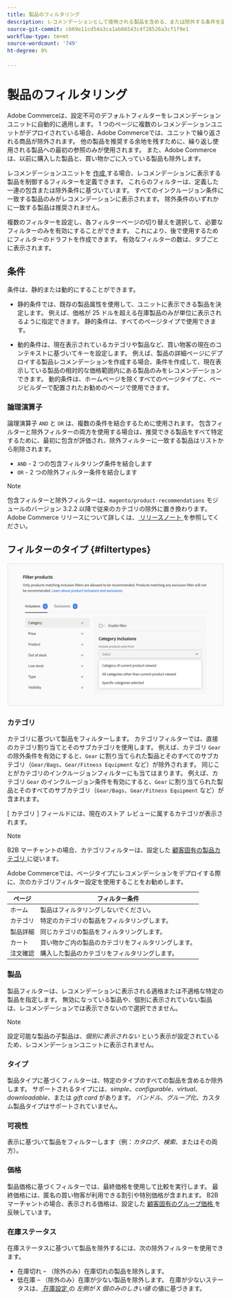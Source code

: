 ```yaml
---
title: 製品のフィルタリング
description: レコメンデーションとして使用される製品を含める、または除外する条件を定義します。
source-git-commit: cb69e11cd54a3ca1ab66543c4f28526a3cf1f9e1
workflow-type: tm+mt
source-wordcount: '749'
ht-degree: 0%

---
```


# 製品のフィルタリング

Adobe Commerceは、設定不可のデフォルトフィルターをレコメンデーションユニットに自動的に適用します。 1 つのページに複数のレコメンデーションユニットがデプロイされている場合、Adobe Commerceでは、ユニットで繰り返される商品が除外されます。 他の製品を推奨する余地を残すために、繰り返し使用される製品への最初の参照のみが使用されます。 また、Adobe Commerceは、以前に購入した製品と、買い物かごに入っている製品も除外します。

レコメンデーションユニットを [ 作成 ](create.md) する場合、レコメンデーションに表示する製品を制御するフィルターを定義できます。 これらのフィルターは、定義した一連の包含または除外条件に基づいています。 すべてのインクルージョン条件に一致する製品のみがレコメンデーションに表示されます。 除外条件のいずれかに一致する製品は推奨されません。

複数のフィルターを設定し、各フィルターページの切り替えを選択して、必要なフィルターのみを有効にすることができます。 これにより、後で使用するためにフィルターのドラフトを作成できます。 有効なフィルターの数は、タブごとに表示されます。

## 条件

条件は、静的または動的にすることができます。

- 静的条件では、既存の製品属性を使用して、ユニットに表示できる製品を決定します。 例えば、価格が 25 ドルを超える在庫製品のみが単位に表示されるように指定できます。 静的条件は、すべてのページタイプで使用できます。

- 動的条件は、現在表示されているカテゴリや製品など、買い物客の現在のコンテキストに基づいてキーを設定します。 例えば、製品の詳細ページにデプロイする製品レコメンデーションを作成する場合、条件を作成して、現在表示している製品の相対的な価格範囲内にある製品のみをレコメンデーションできます。 動的条件は、ホームページを除くすべてのページタイプと、ページビルダーで配置されたお勧めのページで使用できます。

### 論理演算子

論理演算子 `AND` と `OR` は、複数の条件を結合するために使用されます。 包含フィルターと除外フィルターの両方を使用する場合は、推奨できる製品をすべて特定するために、最初に包含が評価され、除外フィルターに一致する製品はリストから削除されます。

- `AND` - 2 つの包含フィルタリング条件を結合します
- `OR` - 2 つの除外フィルター条件を結合します

>[!NOTE]
>
> 包含フィルターと除外フィルターは、`magento/product-recommendations` モジュールのバージョン 3.2.2 以降で従来のカテゴリの除外に置き換わります。 Adobe Commerce リリースについて詳しくは、[ リリースノート ](release-notes.md) を参照してください。

## フィルターのタイプ {#filtertypes}

![ フィルター ](assets/rec-conditions.png)

### カテゴリ

カテゴリに基づいて製品をフィルターします。 カテゴリフィルターでは、直接のカテゴリ割り当てとそのサブカテゴリを使用します。 例えば、カテゴリ `Gear` の除外条件を有効にすると、`Gear` に割り当てられた製品とそのすべてのサブカテゴリ（`Gear/Bags`、`Gear/Fitness Equipment` など）が除外されます。 同じことがカテゴリのインクルージョンフィルターにも当てはまります。 例えば、カテゴリ `Gear` のインクルージョン条件を有効にすると、`Gear` に割り当てられた製品とそのすべてのサブカテゴリ（`Gear/Bags`、`Gear/Fitness Equipment` など）が含まれます。

[ カテゴリ ] フィールドには、現在のストア レビューに属するカテゴリが表示されます。

>[!NOTE]
>
>B2B マーチャントの場合、カテゴリフィルターは、設定した [ 顧客固有の製品カテゴリ ](https://experienceleague.adobe.com/docs/commerce-admin/catalog/categories/category-permissions.html?lang=ja) に従います。

Adobe Commerceでは、ページタイプにレコメンデーションをデプロイする際に、次のカテゴリフィルター設定を使用することをお勧めします。

| ページ | フィルター条件 |
|---|---|
| ホーム | 製品はフィルタリングしないでください。 |
| カテゴリ | 特定のカテゴリの製品をフィルタリングします。 |
| 製品詳細 | 同じカテゴリの製品をフィルタリングします。 |
| カート | 買い物かご内の製品のカテゴリをフィルタリングします。 |
| 注文確認 | 購入した製品のカテゴリをフィルタリングします。 |

### 製品

製品フィルターは、レコメンデーションに表示される適格または不適格な特定の製品を指定します。 無効になっている製品や、個別に表示されていない製品は、レコメンデーションでは表示できないので選択できません。

>[!NOTE]
>
>設定可能な製品の子製品は、_個別に表示されない_ という表示が設定されているため、レコメンデーションユニットに表示されません。

### タイプ

製品タイプに基づくフィルターは、特定のタイプのすべての製品を含めるか除外します。 サポートされるタイプには、_simple_、_configurable_、_virtual_、_downloadable_、または _gift card_ があります。 _バンドル_、_グループ化_、カスタム製品タイプはサポートされていません。

### 可視性

表示に基づいて製品をフィルターします（例：_カタログ_、_検索_、またはその両方）。

### 価格

製品価格に基づくフィルターでは、最終価格を使用して比較を実行します。 最終価格には、匿名の買い物客が利用できる割引や特別価格が含まれます。 B2B マーチャントの場合、表示される価格は、設定した [ 顧客固有のグループ価格 ](https://experienceleague.adobe.com/docs/commerce-admin/catalog/products/pricing/pricing-advanced.html?lang=ja) を反映しています。

### 在庫ステータス

在庫ステータスに基づいて製品を除外するには、次の除外フィルターを使用できます。

- 在庫切れ – （除外のみ）在庫切れの製品を除外します。
- 低在庫 – （除外のみ）在庫が少ない製品を除外します。 在庫が少ないステータスは、[ 在庫設定 ](https://experienceleague.adobe.com/docs/commerce-admin/config/catalog/inventory.html?lang=ja) の _左側が X 個のみのしきい値_ の値に基づきます。
